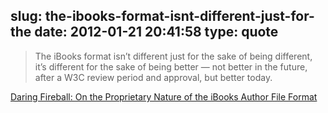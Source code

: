 slug: the-ibooks-format-isnt-different-just-for-the
date: 2012-01-21 20:41:58
type: quote
---

> The iBooks format isn’t different just for the sake of being different, it’s different for the sake of being better — not better in the future, after a W3C review period and approval, but better today.

[Daring Fireball: On the Proprietary Nature of the iBooks Author File Format](http://daringfireball.net/2012/01/ibooks_author_file_format)
